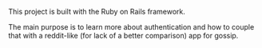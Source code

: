 This project is built with the Ruby on Rails framework.

The main purpose is to learn more about authentication and how to couple that with a reddit-like (for lack of a better comparison) app for gossip.